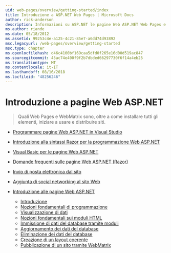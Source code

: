```yaml
---
uid: web-pages/overview/getting-started/index
title: Introduzione a ASP.NET Web Pages | Microsoft Docs
author: rick-anderson
description: Informazioni su ASP.NET le pagine Web ASP.NET Web Pages e la nuova sintassi Razor forniscono un modo veloce, semplice e accessibile di combinare il codice server con HTML t...
ms.author: riande
ms.date: 05/18/2012
ms.assetid: 99253c4e-a125-4c21-85e7-a6dd74d93892
msc.legacyurl: /web-pages/overview/getting-started
msc.type: chapter
ms.openlocfilehash: d46c4100bf169caa5dfd0f265e16d00d519ac847
ms.sourcegitcommit: 45ac74e400f9f2b7dbded66297730f6f14a4eb25
ms.translationtype: MT
ms.contentlocale: it-IT
ms.lasthandoff: 08/16/2018
ms.locfileid: "48256246"
---
```

<a name="getting-started-with-aspnet-web-pages"></a>Introduzione a pagine Web ASP.NET
====================
> Quali Web Pages e WebMatrix sono, oltre a come installare tutti gli elementi, iniziare a usare e distribuire siti.


- [Programmare pagine Web ASP.NET in Visual Studio](program-asp-net-web-pages-in-visual-studio.md)
- [Introduzione alla sintassi Razor per la programmazione Web ASP.NET](introducing-razor-syntax-c.md)
- [Visual Basic per le pagine Web ASP.NET](introducing-razor-syntax-vb.md)
- [Domande frequenti sulle pagine Web ASP.NET (Razor)](aspnet-web-pages-razor-faq.md)
- [Invio di posta elettronica dal sito](11-adding-email-to-your-web-site.md)
- [Aggiunta di social networking al sito Web](13-adding-social-networking-to-your-web-site.md)
- [Introduzione alle pagine Web ASP.NET](introducing-aspnet-web-pages-2/index.md)

    - [Introduzione](introducing-aspnet-web-pages-2/getting-started.md)
    - [Nozioni fondamentali di programmazione](introducing-aspnet-web-pages-2/intro-to-web-pages-programming.md)
    - [Visualizzazione di dati](introducing-aspnet-web-pages-2/displaying-data.md)
    - [Nozioni fondamentali sui moduli HTML](introducing-aspnet-web-pages-2/form-basics.md)
    - [Immissione di dati del database tramite moduli](introducing-aspnet-web-pages-2/entering-data.md)
    - [Aggiornamento dei dati del database](introducing-aspnet-web-pages-2/updating-data.md)
    - [Eliminazione dei dati del database](introducing-aspnet-web-pages-2/deleting-data.md)
    - [Creazione di un layout coerente](introducing-aspnet-web-pages-2/layouts.md)
    - [Pubblicazione di un sito tramite WebMatrix](introducing-aspnet-web-pages-2/publishing.md)

